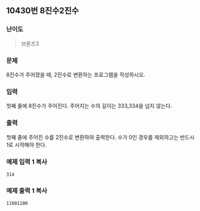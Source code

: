 ## 10430번 8진수2진수

### 난이도

> 브론즈3

### 문제

8진수가 주어졌을 때, 2진수로 변환하는 프로그램을 작성하시오.

### 입력

첫째 줄에 8진수가 주어진다. 주어지는 수의 길이는 333,334을 넘지 않는다.

### 출력

첫째 줄에 주어진 수를 2진수로 변환하여 출력한다. 수가 0인 경우를 제외하고는 반드시 1로 시작해야 한다.

### 예제 입력 1 복사

```
314
```

### 예제 출력 1 복사

```
11001100
```
